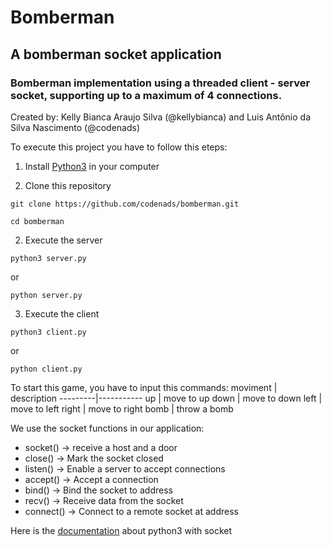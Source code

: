 # Bomberman
## A bomberman socket application
### Bomberman implementation using a threaded client - server socket, supporting up to a maximum of 4 connections.

Created by: Kelly Bianca Araujo Silva (@kellybianca) and Luis Antônio da Silva Nascimento (@codenads)

To execute this project you have to follow this eteps:

1. Install [Python3](https://www.python.org/downloads/) in your computer

2. Clone this repository
```
git clone https://github.com/codenads/bomberman.git
```
```
cd bomberman
```
2. Execute the server
```
python3 server.py 
```
or 
```
python server.py 
```
3. Execute the client
```
python3 client.py
```
or
```
python client.py
```
To start this game, you have to input this commands:
moviment | description
---------|-----------
up | move to up
down | move to down
left | move to left
right | move to right
bomb | throw a bomb

We use the socket functions in our application:
* socket() -> receive a host and a door
* close() -> Mark the socket closed
* listen() -> Enable a server to accept connections
* accept() -> Accept a connection
* bind() -> Bind the socket to address
* recv() -> Receive data from the socket
* connect() -> Connect to a remote socket at address

Here is the [documentation](https://docs.python.org/3/library/socket.html) about python3 with socket
